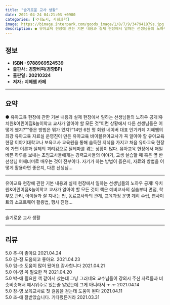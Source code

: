```yaml
---
title: "슬기로운 교사 생활"
date: 2021-04-24 04:21:03 +0900
categories: [국내도서, 사회과학]
image: https://bimage.interpark.com/goods_image/1/8/7/9/347941879s.jpg
description: ● 유아교육 현장에 관한 기본 내용과 실제 현장에서 일하는 선생님들의 노하우 공개!유치원&어린이집&놀이학교 교사가 알아야 할 모든 것“이런 상황에서 다른 선생님들은 어떻게 했지?”“좋은 방법은 뭐가 있지?”14만 6천 명 회원 네이버 대표 인기카페 지혜쌤의 최강 유아교육 자료실 운영진
---
```


## **정보**

- **ISBN : 9788969524539**
- **출판사 : 경향비피(경향BP)**
- **출판일 : 20210324**
- **저자 : 지혜쌤 카페**

------



## **요약**

●  유아교육 현장에 관한 기본 내용과 실제 현장에서 일하는 선생님들의 노하우 공개!유치원&어린이집&놀이학교 교사가 알아야 할 모든 것“이런 상황에서 다른 선생님들은 어떻게 했지?”“좋은 방법은 뭐가 있지?”14만 6천 명 회원 네이버 대표 인기카페 지혜쌤의 최강 유아교육 자료실 운영진이 만든 유아교육 바이블유아교사가 꼭 알아야 할 유아교육 현장 이야기대학교나 보육교사 교육원을 통해 습득한 지식을 가지고 처음 유아교육 현장에 가면 이론과 실제의 괴리감으로 딜레마를 겪는 상황이 많다. 유아교육 현장에서 매일 바쁜 하루를 보내는 초임교사들에게는 경력교사들의 이야기, 교생 실습할 때 혹은 옆 반 선생님 어깨너머로 배우는 것이 전부이다. 자기가 하는 방법이 옳은지, 자료와 방법을 어떻게 활용하면 좋은지, 다른 선생님...

------

유아교육 현장에 관한 기본 내용과
실제 현장에서 일하는 선생님들의 노하우 공개!
유치원&어린이집&놀이학교 교사가 알아야 할 모든 것이 책은 예비교사의 실습부터 면접, 학부모 관리, 아이들과 잘 지내는 법, 동료교사와의 관계, 교육과정 운영 계획 수립, 웹사이트와 소프트웨어 활용법, 행사 진행... 

------


슬기로운 교사 생활 

------


## **리뷰** 

5.0 추-미 좋아요 2021.04.24 <br/>5.0 강-정 도움되고 좋아요. 2021.04.23 <br/>5.0 임-순 도움이 많이 됐어요 감사합니다  2021.04.21 <br/>5.0 이-영 꼭 필요한 책 2021.04.20 <br/>5.0 박-애 필요한 책 같아서 샀는데 그냥 그러네요
교수님들이 강의시 주신 자료들과 비슷비슷해서 
예시위주로 있는줄 알았는데 그게 아니라서 ㅜ.ㅜ 2021.04.14 <br/>5.0 장-영 보육교사로 첫 걸음을 걷는데 도움이 된다 2021.04.11 <br/>5.0 조-애 잘받았습니다.
기다렸든거라  2021.03.31 <br/>